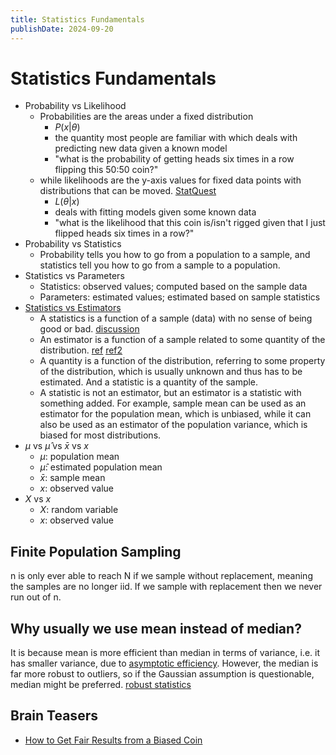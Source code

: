 ```yaml
---
title: Statistics Fundamentals
publishDate: 2024-09-20
---
```


# Statistics Fundamentals

- Probability vs Likelihood
  - Probabilities are the areas under a fixed distribution
    - $P(x|\theta)$
    - the quantity most people are familiar with which deals with predicting new data given a known model
    - "what is the probability of getting heads six times in a row flipping this 50:50 coin?"
  - while likelihoods are the y-axis values for fixed data points with distributions that can be moved. [StatQuest](https://www.youtube.com/watch?v=pYxNSUDSFH4)
    - $L(\theta|x)$
    - deals with fitting models given some known data
    - "what is the likelihood that this coin is/isn't rigged given that I just flipped heads six times in a row?"
- Probability vs Statistics
  - Probability tells you how to go from a population to a sample, and statistics tell you how to go from a sample to a population.
- Statistics vs Parameters
  - Statistics: observed values; computed based on the sample data
  - Parameters: estimated values; estimated based on sample statistics
- [Statistics vs Estimators](https://www.statlect.com/glossary/unbiased-estimator)
  - A statistics is a function of a sample (data) with no sense of being good or bad. [discussion](https://stats.stackexchange.com/a/47756)
  - An estimator is a function of a sample related to some quantity of the distribution. [ref](https://www.statlect.com/glossary/unbiased-estimator) [ref2](https://wangcc.me/LSHTMlearningnote/inference-basic.html)
  - A quantity is a function of the distribution, referring to some property of the distribution, which is usually unknown and thus has to be estimated. And a statistic is a quantity of the sample.
  - A statistic is not an estimator, but an estimator is a statistic with something added. For example, sample mean can be used as an estimator for the population mean, which is unbiased, while it can also be used as an estimator of the population variance, which is biased for most distributions.
- $\mu$ vs $\hat{\mu}$ vs $\bar{x}$ vs $x$
  - $\mu$: population mean
  - $\hat{\mu}$: estimated population mean
  - $\bar{x}$: sample mean
  - $x$: observed value
- $X$ vs $x$
  - $X$: random variable
  - $x$: observed value

## Finite Population Sampling

n is only ever able to reach N if we sample without replacement, meaning the samples are no longer iid. If we sample with replacement then we never run out of n.

## Why usually we use mean instead of median?

It is because mean is more efficient than median in terms of variance, i.e. it has smaller variance, due to [asymptotic efficiency](<https://en.wikipedia.org/wiki/Efficiency_(statistics)#Asymptotic_efficiency>). However, the median is far more robust to outliers, so if the Gaussian assumption is questionable, median might be preferred. [robust statistics](https://en.wikipedia.org/wiki/Robust_statistics)

## Brain Teasers

- [How to Get Fair Results from a Biased Coin](http://yilinmo.github.io/fair-results-from-a-biased-coin)

